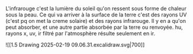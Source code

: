 L'infrarouge c'est la lumière du soleil qu'on ressent sous forme de chaleur sous la peau. Ce qui va arriver à la surface de la terre c'est des rayons UV (c'est pq on met la creme solaire) et des rayons infrarouge. Il y en a qu'on peut absorber, et une autre partie absorbée par la terre ou renvoyée. hu, rayons x, uv, ir filtré par l'atmosphère résulte seulement en ir.

![[1.5 Drawing 2025-02-19 09.06.31.excalidraw.svg|700]]
